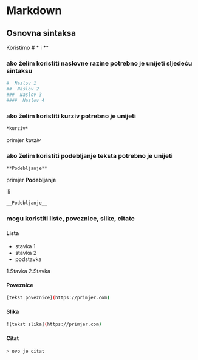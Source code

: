 # Markdown
## Osnovna sintaksa
Koristimo # * i **
### ako želim koristiti naslovne razine potrebno je unijeti sljedeću sintaksu
```bash
#  Naslov 1
##  Naslov 2
###  Naslov 3
####  Naslov 4
```
### ako želim koristiti kurziv potrebno je unijeti
```bash
*kurziv*
```
primjer *kurziv*

### ako želim koristiti podebljanje teksta potrebno je unijeti 
```bash
**Podebljanje**
```
primjer **Podebljanje**

ili 
```bash
__Podebljanje__
```
### mogu koristiti liste, poveznice, slike, citate

#### Lista

- stavka 1
- stavka 2
 - podstavka


1.Stavka
2.Stavka

#### Poveznice
```bash
[tekst poveznice](https://primjer.com)
```
#### Slika
```bash
![tekst slika](https://primjer.com)
```
#### Citat
```bash
> ovo je citat
```
